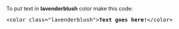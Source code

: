 To put text in <b>lavenderblush</b> color make this code:
<pre>&lt;color class="lavenderblush"&gt;<b>Text goes here!</b>&lt;/color&gt;</pre>
